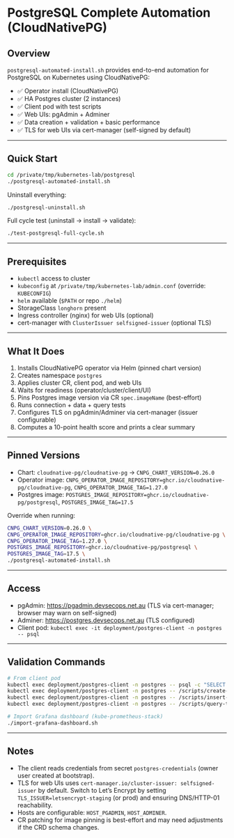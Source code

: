 # PostgreSQL Complete Automation (CloudNativePG)

## Overview

`postgresql-automated-install.sh` provides end-to-end automation for PostgreSQL on Kubernetes using CloudNativePG:

- ✅ Operator install (CloudNativePG)
- ✅ HA Postgres cluster (2 instances)
- ✅ Client pod with test scripts
- ✅ Web UIs: pgAdmin + Adminer
- ✅ Data creation + validation + basic performance
- ✅ TLS for web UIs via cert-manager (self-signed by default)

---

## Quick Start

```bash
cd /private/tmp/kubernetes-lab/postgresql
./postgresql-automated-install.sh
```

Uninstall everything:
```bash
./postgresql-uninstall.sh
```

Full cycle test (uninstall → install → validate):
```bash
./test-postgresql-full-cycle.sh
```

---

## Prerequisites

- `kubectl` access to cluster
- `kubeconfig` at `/private/tmp/kubernetes-lab/admin.conf` (override: `KUBECONFIG`)
- `helm` available (`$PATH` or repo `./helm`)
- StorageClass `longhorn` present
- Ingress controller (nginx) for web UIs (optional)
- cert-manager with `ClusterIssuer selfsigned-issuer` (optional TLS)

---

## What It Does

1) Installs CloudNativePG operator via Helm (pinned chart version)
2) Creates namespace `postgres`
3) Applies cluster CR, client pod, and web UIs
4) Waits for readiness (operator/cluster/client/UI)
5) Pins Postgres image version via CR `spec.imageName` (best-effort)
6) Runs connection + data + query tests
7) Configures TLS on pgAdmin/Adminer via cert-manager (issuer configurable)
8) Computes a 10-point health score and prints a clear summary

---

## Pinned Versions

- Chart: `cloudnative-pg/cloudnative-pg` → `CNPG_CHART_VERSION=0.26.0`
- Operator image: `CNPG_OPERATOR_IMAGE_REPOSITORY=ghcr.io/cloudnative-pg/cloudnative-pg`, `CNPG_OPERATOR_IMAGE_TAG=1.27.0`
- Postgres image: `POSTGRES_IMAGE_REPOSITORY=ghcr.io/cloudnative-pg/postgresql`, `POSTGRES_IMAGE_TAG=17.5`

Override when running:
```bash
CNPG_CHART_VERSION=0.26.0 \
CNPG_OPERATOR_IMAGE_REPOSITORY=ghcr.io/cloudnative-pg/cloudnative-pg \
CNPG_OPERATOR_IMAGE_TAG=1.27.0 \
POSTGRES_IMAGE_REPOSITORY=ghcr.io/cloudnative-pg/postgresql \
POSTGRES_IMAGE_TAG=17.5 \
./postgresql-automated-install.sh
```

---

## Access

- pgAdmin: https://pgadmin.devsecops.net.au (TLS via cert-manager; browser may warn on self-signed)
- Adminer: https://postgres.devsecops.net.au (TLS configured)
- Client pod: `kubectl exec -it deployment/postgres-client -n postgres -- psql`

---

## Validation Commands

```bash
# From client pod
kubectl exec deployment/postgres-client -n postgres -- psql -c "SELECT version();"
kubectl exec deployment/postgres-client -n postgres -- /scripts/create-test-data.sh
kubectl exec deployment/postgres-client -n postgres -- /scripts/insert-test-data.sh
kubectl exec deployment/postgres-client -n postgres -- /scripts/query-test-data.sh

# Import Grafana dashboard (kube-prometheus-stack)
./import-grafana-dashboard.sh
```

---

## Notes

- The client reads credentials from secret `postgres-credentials` (owner user created at bootstrap).
- TLS for web UIs uses `cert-manager.io/cluster-issuer: selfsigned-issuer` by default. Switch to Let’s Encrypt by setting `TLS_ISSUER=letsencrypt-staging` (or prod) and ensuring DNS/HTTP-01 reachability.
- Hosts are configurable: `HOST_PGADMIN`, `HOST_ADMINER`.
- CR patching for image pinning is best-effort and may need adjustments if the CRD schema changes.
